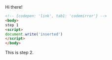 Hi there!

```html
<!-- {codepen: 'link', tab1: 'codemirror'} -->
<body>
step 1
<script>
document.write('inserted')
</script>
</body>
```

<!-- {step: 'two'} -->

This is step 2.
